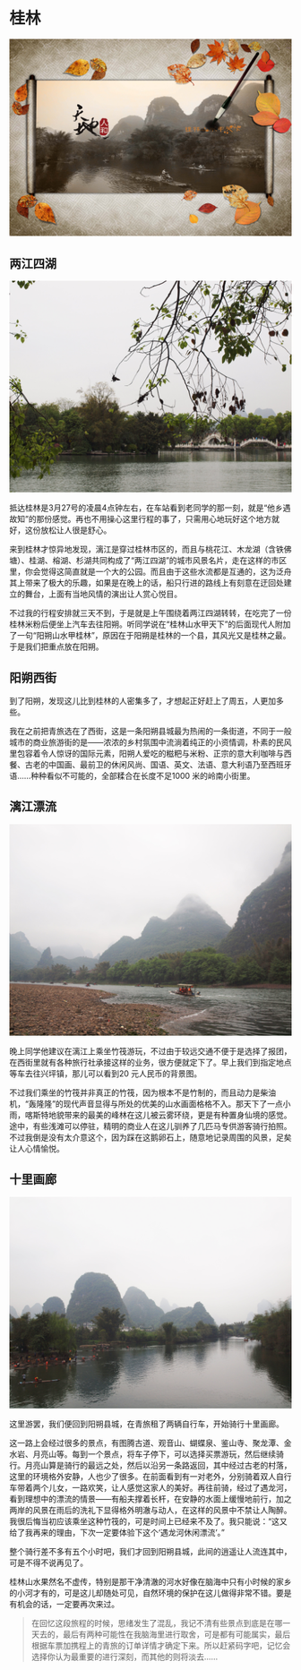# 桂林

![](img/09-guilin/01.jpg)

## 两江四湖

![](img/09-guilin/02.jpg)

抵达桂林是3月27号的凌晨4点钟左右，在车站看到老同学的那一刻，就是“他乡遇故知”的那份感觉。再也不用操心这里行程的事了，只需用心地玩好这个地方就好，这份放松让人很是舒心。

来到桂林才惊异地发现，漓江是穿过桂林市区的，而且与桃花江、木龙湖（含铁佛塘）、桂湖、榕湖、杉湖共同构成了“两江四湖”的城市风景名片，走在这样的市区里，你会觉得这简直就是一个大的公园。而且由于这些水流都是互通的，这为泛舟其上带来了极大的乐趣，如果是在晚上的话，船只行进的路线上有刻意在迂回处建立的舞台，上面有当地风情的演出让人赏心悦目。

不过我的行程安排就三天不到，于是就是上午围绕着两江四湖转转，在吃完了一份桂林米粉后便坐上汽车去往阳朔。听同学说在“桂林山水甲天下”的后面现代人附加了一句“阳朔山水甲桂林”，原因在于阳朔是桂林的一个县，其风光又是桂林之最。于是我们把重点放在阳朔。

## 阳朔西街

到了阳朔，发现这儿比到桂林的人密集多了，才想起正好赶上了周五，人更加多些。

我在之前把青旅选在了西街，这是一条阳朔县城最为热闹的一条街道，不同于一般城市的商业旅游街的是——浓浓的乡村氛围中流淌着纯正的小资情调，朴素的民风里包容着令人惊讶的国际元素，阳朔人爱吃的糍粑与米粉、正宗的意大利咖啡与西餐、古老的中国画、最前卫的休闲风尚、国语、英文、法语、意大利语乃至西班牙语……种种看似不可能的，全部糅合在长度不足1000 米的岭南小街里。

## 漓江漂流

![](img/09-guilin/03.jpg)

晚上同学他建议在漓江上乘坐竹筏游玩，不过由于较远交通不便于是选择了报团，在西街里就有各种旅行社承接这样的业务，很方便就定下了。早上我们到指定地点等车去往兴坪镇，那儿可以看到20 元人民币的背景图。

不过我们乘坐的竹筏并非真正的竹筏，因为根本不是竹制的，而且动力是柴油机，“轰隆隆”的现代声音显得与所处的优美的山水画面格格不入。那天下了一点小雨，喀斯特地貌带来的最美的峰林在这儿被云雾环绕，更是有种置身仙境的感觉。途中，有些浅滩可以停驻，精明的商业人在这儿驯养了几匹马专供游客骑行拍照。不过我倒是没有太介意这个，因为踩在这鹅卵石上，随意地记录周围的风景，足矣让人心情愉悦。

## 十里画廊

![](img/09-guilin/04.jpg)

这里游罢，我们便回到阳朔县城，在青旅租了两辆自行车，开始骑行十里画廊。

这一路上会经过很多的景点，有图腾古道、观音山、蝴蝶泉、鉴山寺、聚龙潭、金水岩、月亮山等。每到一个景点，将车子停下，可以选择买票游玩，然后继续骑行。月亮山算是骑行的最远之处，然后以沿另一条路返回，其中经过古老的村落，这里的环境格外安静，人也少了很多。在前面看到有一对老外，分别骑着双人自行车带着两个儿女，一路欢笑，让人感觉这家人的美好。再往前骑，经过了遇龙河，看到理想中的漂流的情景——有船夫撑着长杆，在安静的水面上缓慢地前行，加之两岸的风景在雨后的洗礼下显得格外明澈与动人，在这样的风景中不禁让人陶醉。我很后悔当初应该乘坐这种竹筏的，可是时间上已经来不及了。我只能说：“这又给了我再来的理由，下次一定要体验下这个‘遇龙河休闲漂流’。”

整个骑行差不多有五个小时吧，我们才回到阳朔县城，此间的逍遥让人流连其中，可是不得不说再见了。

桂林山水果然名不虚传，特别是那干净清澈的河水好像在脑海中只有小时候的家乡的小河才有的，可是这儿却随处可见，自然环境的保护在这儿做得非常不错。要是有机会的话，一定要再次来过。

> 在回忆这段旅程的时候，思绪发生了混乱，我记不清有些景点到底是在哪一天去的，最后有两种可能性在我脑海里进行取舍，可是都有可能属实，最后根据车票加携程上的青旅的订单详情才确定下来。所以赶紧码字吧，记忆会选择你认为最重要的进行深刻，而其他的则将淡去……